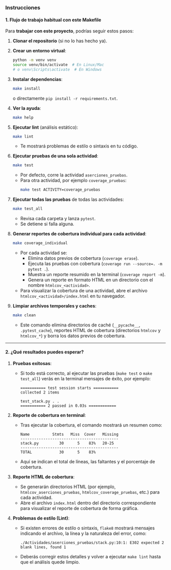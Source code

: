 ### Instrucciones


#### 1. Flujo de trabajo habitual con este Makefile

Para **trabajar con este proyecto**, podrías seguir estos pasos:

1. **Clonar el repositorio** (si no lo has hecho ya).
2. **Crear un entorno virtual**:
   ```bash
   python -m venv venv
   source venv/bin/activate  # En Linux/Mac
   # o venv\Scripts\activate  # En Windows
   ```
3. **Instalar dependencias**:
   ```bash
   make install
   ```
   o directamente `pip install -r requirements.txt`.
4. **Ver la ayuda**:
   ```bash
   make help
   ```
5. **Ejecutar lint** (análisis estático):
   ```bash
   make lint
   ```
   - Te mostrará problemas de estilo o sintaxis en tu código.
6. **Ejecutar pruebas de una sola actividad**:
   ```bash
   make test
   ```
   - Por defecto, corre la actividad `aserciones_pruebas`.
   - Para otra actividad, por ejemplo `coverage_pruebas`:
     ```bash
     make test ACTIVITY=coverage_pruebas
     ```
7. **Ejecutar todas las pruebas** de todas las actividades:
   ```bash
   make test_all
   ```
   - Revisa cada carpeta y lanza `pytest`.
   - Se detiene si falla alguna.
8. **Generar reportes de cobertura individual para cada actividad**:
   ```bash
   make coverage_individual
   ```
   - Por cada actividad se:
     - Elimina datos previos de cobertura (`coverage erase`).
     - Ejecuta las pruebas con cobertura (`coverage run --source=. -m pytest .`).
     - Muestra un reporte resumido en la terminal (`coverage report -m`).
     - Genera un reporte en formato HTML en un directorio con el nombre `htmlcov_<actividad>`.  
   - Para visualizar la cobertura de una actividad, abre el archivo `htmlcov_<actividad>/index.html` en tu navegador.

9. **Limpiar archivos temporales y caches**:
   ```bash
   make clean
   ```
   - Este comando elimina directorios de caché (`__pycache__`, `.pytest_cache`), reportes HTML de cobertura (directorios `htmlcov` y `htmlcov_*`) y borra los datos previos de cobertura.

---

#### 2. ¿Qué resultados puedes esperar?

1. **Pruebas exitosas**:  
   - Si todo está correcto, al ejecutar las pruebas (`make test` o `make test_all`) verás en la terminal mensajes de éxito, por ejemplo:
     ```
     =========== test session starts ===========
     collected 2 items

     test_stack.py . .
     =========== 2 passed in 0.03s ============
     ```

2. **Reporte de cobertura en terminal**:
   - Tras ejecutar la cobertura, el comando mostrará un resumen como:
     ```
     Name          Stmts   Miss  Cover   Missing
     -------------------------------------------
     stack.py         30      5    83%   20-25
     -------------------------------------------
     TOTAL            30      5    83%
     ```
   - Aquí se indican el total de líneas, las faltantes y el porcentaje de cobertura.

3. **Reporte HTML de cobertura**:
   - Se generarán directorios HTML (por ejemplo, `htmlcov_aserciones_pruebas`, `htmlcov_coverage_pruebas`, etc.) para cada actividad.
   - Abre el archivo `index.html` dentro del directorio correspondiente para visualizar el reporte de cobertura de forma gráfica.

4. **Problemas de estilo (Lint)**:
   - Si existen errores de estilo o sintaxis, `flake8` mostrará mensajes indicando el archivo, la línea y la naturaleza del error, como:
     ```
     ./Actividades/aserciones_pruebas/stack.py:10:1: E302 expected 2 blank lines, found 1
     ```
   - Deberás corregir estos detalles y volver a ejecutar `make lint` hasta que el análisis quede limpio.

